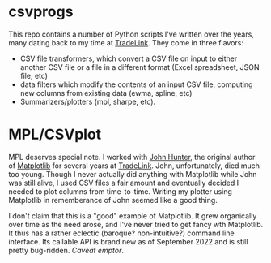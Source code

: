 # csvprogs

This repo contains a number of Python scripts I've written over the
years, many dating back to my time at
[TradeLink](https://tradelinkllc.com/).  They come in three flavors:

  * CSV file transformers, which convert a CSV file on input to either
    another CSV file or a file in a different format (Excel spreadsheet,
    JSON file, etc)
  * data filters which modify the contents of an input CSV file,
    computing new columns from existing data (ewma, spline, etc)
  * Summarizers/plotters (mpl, sharpe, etc).


# MPL/CSVplot

MPL deserves special note. I worked with [John
Hunter](https://en.wikipedia.org/wiki/John_D._Hunter), the original
author of [Matplotlib](https://matplotlib.org/) for several years at
[TradeLink](https://tradelinkllc.com/). John, unfortunately, died much
too young. Though I never actually did anything with Matplotlib while
John was still alive, I used CSV files a fair amount and eventually
decided I needed to plot columns from time-to-time. Writing my plotter
using Matplotlib in rememberance of John seemed like a good thing.

I don't claim that this is a "good" example of Matplotlib. It grew
organically over time as the need arose, and I've never tried to get fancy
wth Matplotlib. It thus has a rather eclectic (baroque?  non-intuitive?)
command line interface. Its callable API is brand new as of September 2022
and is still pretty bug-ridden. *Caveat emptor*.
